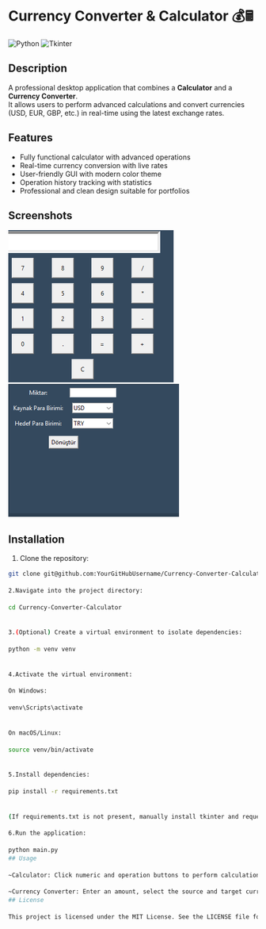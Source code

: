 # Currency Converter & Calculator 💰🖩

![Python](https://img.shields.io/badge/Python-3.11-blue?logo=python&logoColor=white)
![Tkinter](https://img.shields.io/badge/Tkinter-GUI-success)

## Description
A professional desktop application that combines a **Calculator** and a **Currency Converter**.  
It allows users to perform advanced calculations and convert currencies (USD, EUR, GBP, etc.) in real-time using the latest exchange rates.

## Features
- Fully functional calculator with advanced operations
- Real-time currency conversion with live rates
- User-friendly GUI with modern color theme
- Operation history tracking with statistics
- Professional and clean design suitable for portfolios

## Screenshots
![Calculator Screenshot](./screenshots/calculator.png)
![Currency Converter Screenshot](./screenshots/converter.png)

## Installation
1. Clone the repository:  
```bash
git clone git@github.com:YourGitHubUsername/Currency-Converter-Calculator.git

2.Navigate into the project directory:

cd Currency-Converter-Calculator


3.(Optional) Create a virtual environment to isolate dependencies:

python -m venv venv


4.Activate the virtual environment:

On Windows:

venv\Scripts\activate


On macOS/Linux:

source venv/bin/activate


5.Install dependencies:

pip install -r requirements.txt


(If requirements.txt is not present, manually install tkinter and requests.)

6.Run the application:

python main.py
## Usage

~Calculator: Click numeric and operation buttons to perform calculations. Press = to compute the result. Clear the input using C. View history using H.

~Currency Converter: Enter an amount, select the source and target currency, and see the converted value instantly using live exchange rates.
## License

This project is licensed under the MIT License. See the LICENSE file for details.
